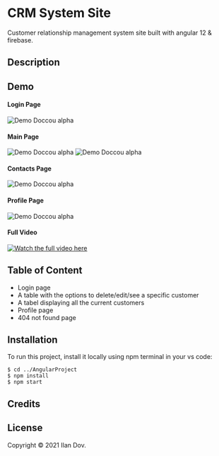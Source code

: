 # CRM System Site
Customer relationship management system site built with angular 12 &amp; firebase. 

## Description

## Demo


#### Login Page
![Demo Doccou alpha](https://media.giphy.com/media/o1c7wnsMaJya7rFOnr/giphy.gif)

#### Main Page
![Demo Doccou alpha](https://media.giphy.com/media/D3TkMCZpkrFQf0LIrN/giphy.gif)
![Demo Doccou alpha](https://media.giphy.com/media/KXNEgE5sphfOgBoE4O/giphy.gif)

#### Contacts Page
![Demo Doccou alpha](https://media.giphy.com/media/JK6hJwg1H1suhChjXc/giphy.gif)

#### Profile Page
![Demo Doccou alpha](https://media.giphy.com/media/HRz3BaTLOmBtqd2U6x/giphy.gif)

#### Full Video
[![Watch the full video here](https://youtu.be/fOOjJmgF2aU)](https://media.giphy.com/media/o1c7wnsMaJya7rFOnr/giphy.gif)


## Table of Content
- Login page
- A table with the options to delete/edit/see a specific customer
- A tabel displaying all the current customers
- Profile page
- 404 not found page

## Installation
To run this project, install it locally using npm terminal in your vs code:
```
$ cd ../AngularProject
$ npm install
$ npm start
```


## Credits

## License
Copyright © 2021 Ilan Dov.
